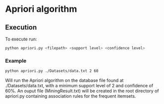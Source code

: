 # Apriori algorithm

## Execution

To execute run:

```bash
python apriori.py <filepath> <support level> <confidence level>
```

### Example

```bash
python apriori.py ./Datasets/data.txt 2 60
```

Will run the Apriori algorithm on the database file found at ./Datasets/data.txt, with a minimum support level of 2 and confidence of 60%. An ouput file (MiningResult.txt) will be created in the root directory of apriori.py containing association rules for the frequent itemsets.

